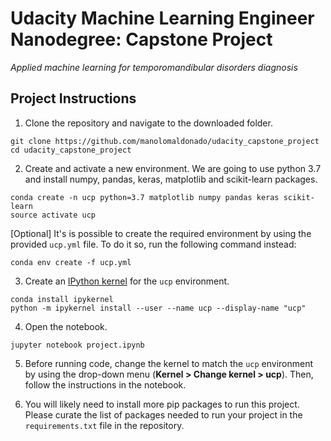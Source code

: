 # Udacity Machine Learning Engineer Nanodegree: Capstone Project

*Applied machine learning for temporomandibular disorders diagnosis*

## Project Instructions

1. Clone the repository and navigate to the downloaded folder.

```
git clone https://github.com/manolomaldonado/udacity_capstone_project
cd udacity_capstone_project
```

2. Create and activate a new environment. We are going to use python 3.7 and install numpy, pandas, keras, matplotlib and scikit-learn packages.

```
conda create -n ucp python=3.7 matplotlib numpy pandas keras scikit-learn
source activate ucp
```

[Optional] It's is possible to create the required environment by using the provided `ucp.yml` file. To do it so, run the following command instead:

```
conda env create -f ucp.yml
```


3. Create an [IPython kernel](http://ipython.readthedocs.io/en/stable/install/kernel_install.html) for the `ucp` environment. 

```
conda install ipykernel
python -m ipykernel install --user --name ucp --display-name "ucp"
```


4. Open the notebook.
```
jupyter notebook project.ipynb
```

5. Before running code, change the kernel to match the `ucp` environment by using the drop-down menu (**Kernel > Change kernel > ucp**). Then, follow the instructions in the notebook.


6. You will likely need to install more pip packages to run this project.  Please curate the list of packages needed to run your project in the `requirements.txt` file in the repository.